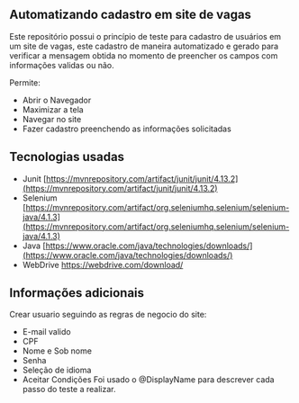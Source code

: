 ## Automatizando cadastro em site de vagas

Este repositório possui o princípio de teste para cadastro de usuários em um site de vagas, este cadastro de maneira automatizado e gerado para verificar a mensagem obtida no momento de preencher os campos com informações validas ou não.

Permite:
- Abrir o Navegador
- Maximizar a tela
- Navegar no site
- Fazer cadastro preenchendo as informações solicitadas

## Tecnologias usadas
- Junit
  [https://mvnrepository.com/artifact/junit/junit/4.13.2](https://mvnrepository.com/artifact/junit/junit/4.13.2)
- Selenium [https://mvnrepository.com/artifact/org.seleniumhq.selenium/selenium-java/4.1.3](https://mvnrepository.com/artifact/org.seleniumhq.selenium/selenium-java/4.1.3)
- Java
  [https://www.oracle.com/java/technologies/downloads/](https://www.oracle.com/java/technologies/downloads/)
- WebDrive
  https://webdrive.com/download/

## Informações adicionais
Crear usuario seguindo as regras de negocio do site:
- E-mail valido
- CPF
- Nome e Sob nome
- Senha
-  Seleção de idioma
- Aceitar Condições
  Foi usado o @DisplayName para descrever cada passo do teste a realizar. 

